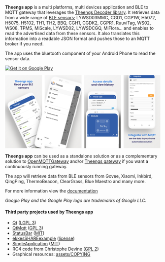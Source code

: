 **Theengs app** is a multi platforms, multi devices application and BLE to MQTT gateway that leverages the [Theengs Decoder library](https://github.com/theengs/decoder).
It retrieves data from a wide range of [BLE sensors](prerequisites/devices); LYWSD03MMC, CGD1, CGP1W, H5072, H5075, H5102, TH1, TH2, BBQ, CGH1, CGDK2, CGPR1, RuuviTag, WS02, WS08, TPMS, MiScale, LYWSD02, LYWSDCGQ, MiFlora... and enables to read the advertised data from these sensors. It also translates this information into a readable JSON format and pushes those to an MQTT broker if you need.

The app uses the bluetooth component of your Android Phone to read the sensor data.

<a href='https://play.google.com/store/apps/details?id=com.theengs.app&pcampaignid=pcampaignidMKT-Other-global-all-co-prtnr-py-PartBadge-Mar2515-1'><img alt='Get it on Google Play' src='https://play.google.com/intl/en_us/badges/static/images/badges/en_badge_web_generic.png' width=30%//></a>

![Iot](./img/Theengs-app-home-reduced-1280.png)

**Theengs app** can be used as a standalone solution or as a complementary solution to [OpenMQTTGateway](https://docs.openmqttgateway.com/) and/or [Theengs gateway](https://gateway.theengs.io) if you want a continuously running gateway.

The app will retrieve data from BLE sensors from Govee, Xiaomi, Inkbird, QingPing, ThermoBeacon, ClearGrass, Blue Maestro and many more.

For more information view the [documentation](https://app.theengs.io/)

*Google Play and the Google Play logo are trademarks of Google LLC.*

#### Third party projects used by Theengs app

* [Qt](https://www.qt.io) ([LGPL 3](https://www.gnu.org/licenses/lgpl-3.0.txt))
* [QtMqtt](https://www.qt.io) ([GPL 3](https://www.gnu.org/licenses/gpl-3.0.txt))
* [StatusBar](https://github.com/jpnurmi/statusbar) ([MIT](https://opensource.org/licenses/MIT))
* [ekkesSHAREexample](https://github.com/ekke/ekkesSHAREexample) ([license](https://github.com/ekke/ekkesSHAREexample/blob/master/LICENSE))
* [SingleApplication](https://github.com/itay-grudev/SingleApplication) ([MIT](https://opensource.org/licenses/MIT))
* RC4 code from Christophe Devine ([GPL 2](https://www.gnu.org/licenses/old-licenses/gpl-2.0.txt))
* Graphical resources: [assets/COPYING](assets/COPYING)
